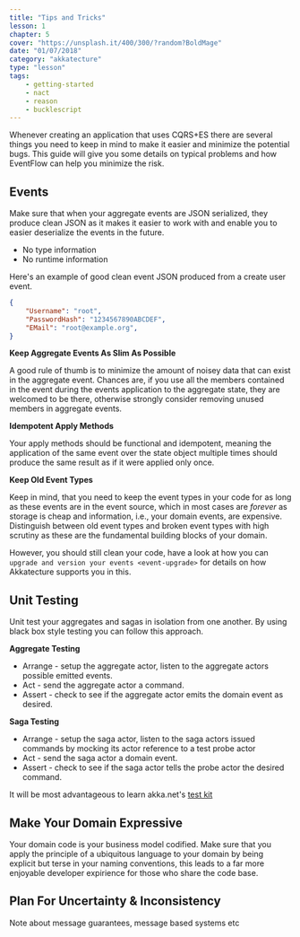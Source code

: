 ```yaml
---
title: "Tips and Tricks"
lesson: 1
chapter: 5
cover: "https://unsplash.it/400/300/?random?BoldMage"
date: "01/07/2018"
category: "akkatecture"
type: "lesson"
tags:
    - getting-started
    - nact
    - reason
    - bucklescript
---
```

Whenever creating an application that uses CQRS+ES there are several
things you need to keep in mind to make it easier and minimize the
potential bugs. This guide will give you some details on typical
problems and how EventFlow can help you minimize the risk.


## Events

Make sure that when your aggregate events are JSON serialized, they
produce clean JSON as it makes it easier to work with and enable you to
easier deserialize the events in the future.

-  No type information
-  No runtime information

Here's an example of good clean event JSON produced from a create user
event.

```json
{
    "Username": "root",
    "PasswordHash": "1234567890ABCDEF",
    "EMail": "root@example.org",
}
```

**Keep Aggregate Events As Slim As Possible**

A good rule of thumb is to minimize the amount of noisey data that can exist in the aggregate event. Chances are, if you use all the members contained in the event during the events application to the aggregate state, they are welcomed to be there, otherwise strongly consider removing unused members in aggregate events.

**Idempotent Apply Methods**

Your apply methods should be functional and idempotent, meaning the application of the same event over the state object multiple times should produce the same result as if it were applied only once.

**Keep Old Event Types**

Keep in mind, that you need to keep the event types in your code for as long as these events are in the event source, which in most cases are *forever* as storage is cheap and information, i.e., your domain events, are expensive. Distinguish between old event types and broken event types with high scrutiny as these are the fundamental building blocks of your domain.

[//]: # (TODO LINK)
However, you should still clean your code, have a look at how you can
`upgrade and version your events <event-upgrade>` for details on
how Akkatecture supports you in this.

## Unit Testing

Unit test your aggregates and sagas in isolation from one another. By using black box style  testing you can follow this approach.

**Aggregate Testing**
 - Arrange - setup the aggregate actor, listen to the aggregate actors possible emitted events.
 - Act - send the aggregate actor a command.
 - Assert - check to see if the aggregate actor emits the domain event as desired.

 **Saga Testing**
 - Arrange - setup the saga actor, listen to the saga actors issued commands by mocking its actor reference to a test probe actor
 - Act - send the saga actor a domain event.
 - Assert - check to see if the saga actor tells the probe actor the desired command.

It will be most advantageous to learn akka.net's [test kit](http://getakka.net/articles/actors/testing-actor-systems.html)

## Make Your Domain Expressive
Your domain code is your business model codified. Make sure that you apply the principle of a ubiquitous language to your domain by being explicit but terse in your naming conventions, this leads to a far more enjoyable developer expirience for those who share the code base.

## Plan For Uncertainty & Inconsistency
Note about message guarantees, message based systems etc